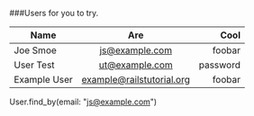 ###Users for you to try.


| Name        | Are           | Cool  |
| ------------- |:-------------:| -----:|
| Joe Smoe      | js@example.com | foobar |
| User Test      | ut@example.com     |   password |
| Example User | example@railstutorial.org     |    foobar |

User.find_by(email: "js@example.com")